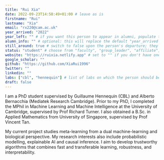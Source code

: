 ```yaml
---
title: "Rui Xia"
date: 2022-09-23T14:58:49+01:00 # leave as is
firstname: "Rui"
lastname: "Xia"
email: "rx220@cam.ac.uk"
year_arrived: "2022"
year_left: "" # if you want this person to appear in alumni, populate this 
alumn_info: "" # optional: this will replace the default "year_arrived -- year_left" date range shown next to the person's name in the alumni list 
still_around: true # switch to false upon the person's departure; they will then appear in the list of alumni
status: "student" # choose from "faculty", "group_leader", "affiliate", "postdoc", "student", "visitor", "support", "admin"
website: "https://ruixia.netlify.app" # set to "" if you don't have one
google_scholar: ""
github: "https://github.com/XiaRui1996"
twitter: ""
linkedin: ""
labs: ["cbl", "hennequin"] # list of labs on which the person should be displayed (use "cbl" to display on the main CBL website, and the PI's lastname (lowercase) for individual lab's websites, e.g. "hennequin")
draft: false
---
```


<!-- Use the space below for the biography, in Markdown format. This is what will be displayed on the person's page, where you land upon clicking on the person's picture in the "People" list -->

I am a PhD student supervised by Guillaume Hennequin (CBL) and Alberto
Bernacchia (Mediatek Research Cambridge).  Prior to my PhD, I completed the
MPhil in Machine Learning and Machine Intelligence at the University of
Cambridge, supervised by Prof Richard Turner. I also obtained a B.Sc. in
Applied Mathematics from University of Singapore, supervised by Prof Vincent
Tan.

My current project studies meta-learning from a dual machine-learning and
biological perspective. My research interests also include probabilistic
modelling, explainable AI and causal inference. I aim to develop trustworthy
algorithms that combines fast and transferable learning, robustness, and
interpretability.

